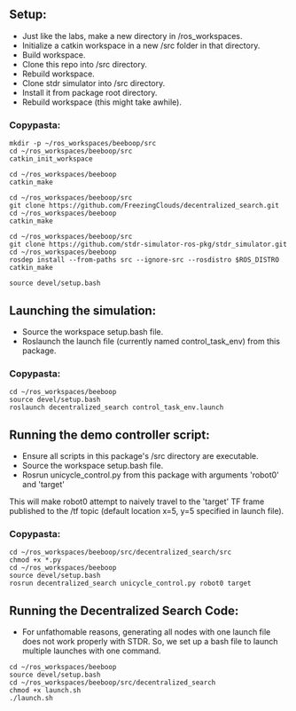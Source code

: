 ## Setup:

- Just like the labs, make a new directory in /ros_workspaces. 
- Initialize a catkin workspace in a new /src folder in that directory. 
- Build workspace. 
- Clone this repo into /src directory. 
- Rebuild workspace. 
- Clone stdr simulator into /src directory. 
- Install it from package root directory. 
- Rebuild workspace (this might take awhile).


### Copypasta:
```
mkdir -p ~/ros_workspaces/beeboop/src
cd ~/ros_workspaces/beeboop/src
catkin_init_workspace

cd ~/ros_workspaces/beeboop
catkin_make

cd ~/ros_workspaces/beeboop/src
git clone https://github.com/FreezingClouds/decentralized_search.git
cd ~/ros_workspaces/beeboop
catkin_make

cd ~/ros_workspaces/beeboop/src
git clone https://github.com/stdr-simulator-ros-pkg/stdr_simulator.git
cd ~/ros_workspaces/beeboop
rosdep install --from-paths src --ignore-src --rosdistro $ROS_DISTRO
catkin_make

source devel/setup.bash
```

## Launching the simulation:

- Source the workspace setup.bash file.
- Roslaunch the launch file (currently named control_task_env) from this package.

### Copypasta:
```
cd ~/ros_workspaces/beeboop
source devel/setup.bash
roslaunch decentralized_search control_task_env.launch
```

## Running the demo controller script:

- Ensure all scripts in this package's /src directory are executable.
- Source the workspace setup.bash file.
- Rosrun unicycle_control.py from this package with arguments 'robot0' and 'target'

This will make robot0 attempt to naively travel to the 'target' TF frame published to the /tf topic (default location x=5, y=5 specified in launch file).

### Copypasta:
```
cd ~/ros_workspaces/beeboop/src/decentralized_search/src
chmod +x *.py
cd ~/ros_workspaces/beeboop
source devel/setup.bash
rosrun decentralized_search unicycle_control.py robot0 target
```

## Running the Decentralized Search Code:

- For unfathomable reasons, generating all nodes with one launch file does not work properly with STDR. So, we set up a bash file to launch multiple launches with one command.

```
cd ~/ros_workspaces/beeboop
source devel/setup.bash
cd ~/ros_workspaces/beeboop/src/decentralized_search
chmod +x launch.sh
./launch.sh
```
